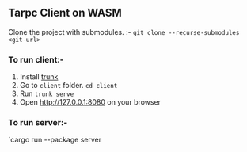## Tarpc Client on WASM

Clone the project with submodules. :- `git clone --recurse-submodules <git-url>`

### To run client:-

1. Install [trunk](https://github.com/thedodd/trunk)
2. Go to `client` folder. `cd client`
3. Run `trunk serve`
4. Open http://127.0.0.1:8080 on your browser

### To run server:-

`cargo run --package server
```
